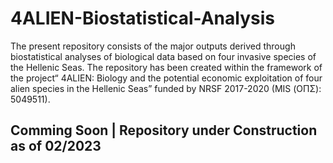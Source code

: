 # 4ALIEN-Biostatistical-Analysis
The present repository consists of the major outputs derived through biostatistical analyses of biological data based on four invasive species of the Hellenic Seas. The repository has been created within the framework of the project“ 4ALIEN: Biology and the potential economic exploitation of four alien species in the Hellenic Seas” funded by NRSF 2017-2020 (MIS (ΟΠΣ): 5049511).

## Comming Soon | Repository under Construction as of 02/2023 ##
